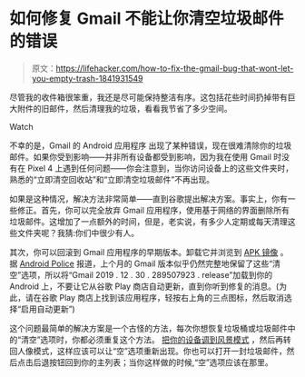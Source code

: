 # 如何修复 Gmail 不能让你清空垃圾邮件的错误

> 原文：<https://lifehacker.com/how-to-fix-the-gmail-bug-that-wont-let-you-empty-trash-1841931549>

尽管我的收件箱很笨重，我还是尽可能保持整洁有序。这包括花些时间扔掉带有巨大附件的旧邮件，然后清理我的垃圾，看看我节省了多少空间。

Watch

不幸的是，Gmail 的 Android 应用程序 出现了某种错误，现在很难清除你的垃圾邮件。如果你受到影响——并非所有设备都受到影响，因为我在使用 Gmail 时没有在 Pixel 4 上遇到任何问题——你会注意到，当你访问设备上的这些文件夹时，熟悉的“立即清空回收站”和“立即清空垃圾邮件”不再出现。

如果是这种情况，解决方法非常简单——直到谷歌提出解决方案。事实上，你有一些修正。首先，你可以完全放弃 Gmail 应用程序，使用基于网络的界面删除所有垃圾邮件。这增加了一点额外的时间，但是，老实说，有多少人定期或每天清理这些文件夹呢？我猜:你们中很少有人。

其次，你可以回滚到 Gmail 应用程序的早期版本。卸载它并浏览到 [APK 镜像](https://www.apkmirror.com/apk/google-inc/gmail/gmail-2019-12-30-289507923-release-release/) 。据 [Android Police](https://www.androidpolice.com/2020/02/26/gmail-removed-the-option-to-empty-spam-and-trash-on-android/) 报道，上个月的 Gmail 版本似乎仍然完整地保留了这些“清空”选项，所以将“Gmail 2019 . 12 . 30 . 289507923 . release”加载到你的 Android 上，不要让它从谷歌 Play 商店自动更新，直到你听到修复的消息。(为此，请在谷歌 Play 商店上找到该应用程序，轻按右上角的三点图标，然后取消选择“启用自动更新”)

这个问题最简单的解决方案是一个古怪的方法，每次你想恢复垃圾桶或垃圾邮件中的“清空”选项时，你都必须重复这个方法。 [把你的设备调到风景模式](https://support.google.com/mail/thread/29279524?hl=en&msgid=29695497) ，然后再转回人像模式，这样应该可以让“空”选项重新出现。你也可以打开一封垃圾邮件，然后点击后退按钮回到你的主列表；当你这样做的时候,“空”选项应该在那里。